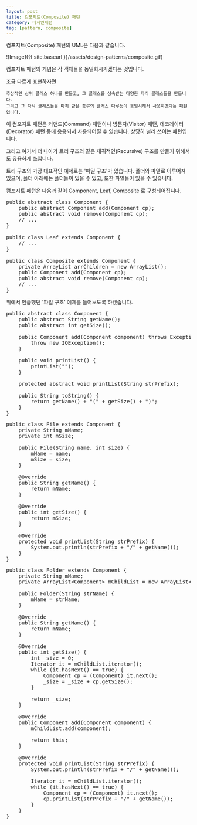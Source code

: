 ```yaml
---
layout: post
title: 컴포지트(Composite) 패턴
category: 디자인패턴
tag: [pattern, composite]
---
```


컴포지트(Composite) 패턴의 UML은 다음과 같습니다.

![Image]({{ site.baseurl }}/assets/design-patterns/composite.gif) 

컴포지트 패턴의 개념은 각 객체들을 동일화시키겠다는 것입니다.

조금 다르게 표현하자면

~~~
추상적인 상위 클래스 하나를 만들고, 그 클래스를 상속받는 다양한 자식 클래스들을 만듭니다.
그리고 그 자식 클래스들을 마치 같은 종류의 클래스 다루듯이 동일시해서 사용하겠다는 패턴입니다.
~~~

이 컴포지트 패턴은 커맨드(Command) 패턴이나 방문자(Visitor) 패턴, 데코레이터(Decorator) 패턴 등에 
응용되서 사용되어질 수 있습니다. 상당히 널리 쓰이는 패턴입니다.

그리고 여기서 더 나아가 트리 구조와 같은 재귀적인(Recursive) 구조를 만들기 위해서도 유용하게 쓰입니다.

트리 구조의 가장 대표적인 예제로는 '파일 구조'가 있습니다.
폴더와 파일로 이루어져 있으며, 폴더 아래에는 폴더들이 있을 수 있고, 또한 파일들이 있을 수 있습니다.


컴포지트 패턴은 다음과 같이 Component, Leaf, Composite 로 구성되어집니다.

<pre class="prettyprint lang-java">
public abstract class Component {
	public abstract Component add(Component cp);
	public abstract void remove(Component cp);
	// ... 
} 

public class Leaf extends Component {
	// ...
} 

public class Composite extends Component {
	private ArrayList arrChildren = new ArrayList();
	public Component add(Component cp);
	public abstract void remove(Component cp); 
	// ...
}  
</pre>

위에서 언급했던 '파일 구조' 예제를 들어보도록 하겠습니다.

<pre class="prettyprint lang-java">
public abstract class Component {
	public abstract String getName();
	public abstract int getSize();

	public Component add(Component component) throws Exception {
		throw new IOException();
	}

	public void printList() {
		printList("");
	}

	protected abstract void printList(String strPrefix);

	public String toString() {
		return getName() + "(" + getSize() + ")";
	}
}
</pre>

<pre class="prettyprint lang-java">
public class File extends Component {
	private String mName;
	private int mSize;

	public File(String name, int size) {
		mName = name;
		mSize = size;
	}

	@Override
	public String getName() {
		return mName;
	}

	@Override
	public int getSize() {
		return mSize;
	}

	@Override
	protected void printList(String strPrefix) {
		System.out.println(strPrefix + "/" + getName());
	}
}
</pre>

<pre class="prettyprint lang-java">
public class Folder extends Component {
	private String mName;
	private ArrayList&ltComponent&gt mChildList = new ArrayList&ltComponent&gt();

	public Folder(String strName) {
		mName = strName;
	}

	@Override
	public String getName() {
		return mName;
	}

	@Override
	public int getSize() {
		int _size = 0;
		Iterator<Component> it = mChildList.iterator();
		while (it.hasNext() == true) {
			Component cp = (Component) it.next();
			_size = _size + cp.getSize();
		}

		return _size;
	}

	@Override
	public Component add(Component component) {
		mChildList.add(component);

		return this;
	}

	@Override
	protected void printList(String strPrefix) {
		System.out.println(strPrefix + "/" + getName());

		Iterator<Component> it = mChildList.iterator();
		while (it.hasNext() == true) {
			Component cp = (Component) it.next();
			cp.printList(strPrefix + "/" + getName());
		}
	}
}
</pre>